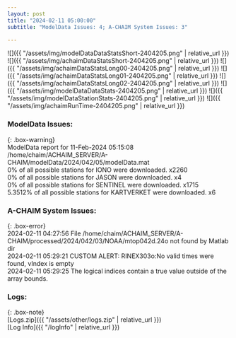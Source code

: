 ```yaml
---
layout: post
title: "2024-02-11 05:00:00"
subtitle: "ModelData Issues: 4; A-CHAIM System Issues: 3"

---
```


![]({{ "/assets/img/modelDataDataStatsShort-2404205.png" | relative_url }})
![]({{ "/assets/img/achaimDataStatsShort-2404205.png" | relative_url }})
![]({{ "/assets/img/achaimDataStatsLong00-2404205.png" | relative_url }})
![]({{ "/assets/img/achaimDataStatsLong01-2404205.png" | relative_url }})
![]({{ "/assets/img/achaimDataStatsLong02-2404205.png" | relative_url }})
![]({{ "/assets/img/modelDataDataStats-2404205.png" | relative_url }})
![]({{ "/assets/img/modelDataStationStats-2404205.png" | relative_url }})
![]({{ "/assets/img/achaimRunTime-2404205.png" | relative_url }})


### ModelData Issues:  
  
{: .box-warning}  
 ModelData report for 11-Feb-2024 05:15:08   
 /home/chaim/ACHAIM_SERVER/A-CHAIM/modelData/2024/042/05/modelData.mat   
 0% of all possible stations for IONO were downloaded. x2260   
 0% of all possible stations for JASON were downloaded. x4   
 0% of all possible stations for SENTINEL were downloaded. x1715   
 5.3512% of all possible stations for KARTVERKET were downloaded. x6   
  
### A-CHAIM System Issues:  
  
{: .box-error}  
2024-02-11 04:27:56 File /home/chaim/ACHAIM_SERVER/A-CHAIM/processed/2024/042/03/NOAA/mtop042d.24o not found by Matlab dir  
2024-02-11 05:29:21 CUSTOM ALERT: RINEX303o:No valid times were found, vIndex is empty  
2024-02-11 05:29:25 The logical indices contain a true value outside of the array bounds.  

### Logs:  
  
{: .box-note}  
[Logs.zip]({{ "/assets/other/logs.zip" | relative_url }})  
[Log Info]({{ "/logInfo" | relative_url }})  
